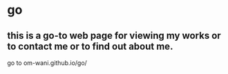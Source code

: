 # go
## this is a go-to web page for viewing my works or to contact me or to find out about me.
go to om-wani.github.io/go/ 
